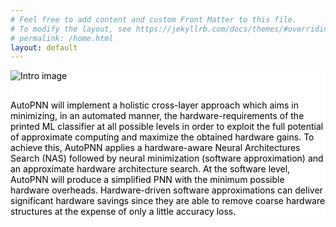```yaml
---
# Feel free to add content and custom Front Matter to this file.
# To modify the layout, see https://jekyllrb.com/docs/themes/#overriding-theme-defaults
# permalink: /home.html
layout: default
---
```


<!-- <section id="intro" class="bg-light-gray"> -->
<!-- <section id="intro" >
    <div class="container" style="background-color: white; color: black">
        <div class="row">
            <div class="col-lg-12 text-center">
                <img src="images/intro.png" alt="Intro image">
            </div>
        </div>
    </div>
</section> -->


<!-- <section id="intro" class="bg-light-gray"> -->
<section id="intro" >
    <div class="container" style="background-color: white; color: black">
        <div class="row">
            <div class="col-lg-12 text-center">
                <img src="images/intro.png" alt="Intro image">
            </div>
        </div>
        <div style="margin-top: 30px;" class="row">
            <div class="container" style="background-color: white; color: black">
                <p class="text-justify"> AutoPNN will implement a holistic cross-layer approach which aims in minimizing, in an automated 
                 manner, the hardware-requirements of the printed ML classifier at all possible levels in order to exploit the
                 full potential of approximate computing and maximize the obtained hardware gains. To achieve this,
                 AutoPNN applies a hardware-aware Neural Architectures Search (NAS) followed by neural minimization
                 (software approximation) and an approximate hardware architecture search. At the software level, AutoPNN
                 will produce a simplified PNN with the minimum possible hardware overheads. Hardware-driven software
                 approximations can deliver significant hardware savings since they are able to remove coarse hardware
                 structures at the expense of only a little accuracy loss.
             </p>
 </div>
        </div>
    </div>
</section>